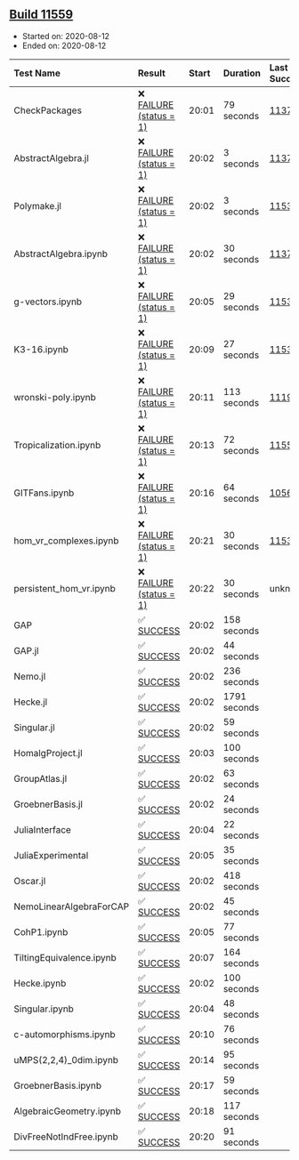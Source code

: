 ## [Build 11559](https://oscarci.mathematik.uni-kl.de/job/oscar/11559/)

* Started on: 2020-08-12
* Ended on: 2020-08-12

| Test Name    | Result | Start | Duration | Last Success | First Failure |
|:-------------|:-------|:------|:---------|:-------------|:--------------|
| CheckPackages | ❌ [FAILURE (status = 1)](https://oscarci.mathematik.uni-kl.de/job/oscar/11559/artifact/logs/build-11559/CheckPackages.log) | 20:01 | 79 seconds | [11376](https://oscarci.mathematik.uni-kl.de/job/oscar/11376/) | [11377](https://oscarci.mathematik.uni-kl.de/job/oscar/11377/) |
| AbstractAlgebra.jl | ❌ [FAILURE (status = 1)](https://oscarci.mathematik.uni-kl.de/job/oscar/11559/artifact/logs/build-11559/AbstractAlgebra.jl.log) | 20:02 | 3 seconds | [11376](https://oscarci.mathematik.uni-kl.de/job/oscar/11376/) | [11377](https://oscarci.mathematik.uni-kl.de/job/oscar/11377/) |
| Polymake.jl | ❌ [FAILURE (status = 1)](https://oscarci.mathematik.uni-kl.de/job/oscar/11559/artifact/logs/build-11559/Polymake.jl.log) | 20:02 | 3 seconds | [11532](https://oscarci.mathematik.uni-kl.de/job/oscar/11532/) | [11533](https://oscarci.mathematik.uni-kl.de/job/oscar/11533/) |
| AbstractAlgebra.ipynb | ❌ [FAILURE (status = 1)](https://oscarci.mathematik.uni-kl.de/job/oscar/11559/artifact/logs/build-11559/AbstractAlgebra.ipynb.log) | 20:02 | 30 seconds | [11376](https://oscarci.mathematik.uni-kl.de/job/oscar/11376/) | [11377](https://oscarci.mathematik.uni-kl.de/job/oscar/11377/) |
| g-vectors.ipynb | ❌ [FAILURE (status = 1)](https://oscarci.mathematik.uni-kl.de/job/oscar/11559/artifact/logs/build-11559/g-vectors.ipynb.log) | 20:05 | 29 seconds | [11532](https://oscarci.mathematik.uni-kl.de/job/oscar/11532/) | [11533](https://oscarci.mathematik.uni-kl.de/job/oscar/11533/) |
| K3-16.ipynb | ❌ [FAILURE (status = 1)](https://oscarci.mathematik.uni-kl.de/job/oscar/11559/artifact/logs/build-11559/K3-16.ipynb.log) | 20:09 | 27 seconds | [11532](https://oscarci.mathematik.uni-kl.de/job/oscar/11532/) | [11533](https://oscarci.mathematik.uni-kl.de/job/oscar/11533/) |
| wronski-poly.ipynb | ❌ [FAILURE (status = 1)](https://oscarci.mathematik.uni-kl.de/job/oscar/11559/artifact/logs/build-11559/wronski-poly.ipynb.log) | 20:11 | 113 seconds | [11192](https://oscarci.mathematik.uni-kl.de/job/oscar/11192/) | [11193](https://oscarci.mathematik.uni-kl.de/job/oscar/11193/) |
| Tropicalization.ipynb | ❌ [FAILURE (status = 1)](https://oscarci.mathematik.uni-kl.de/job/oscar/11559/artifact/logs/build-11559/Tropicalization.ipynb.log) | 20:13 | 72 seconds | [11558](https://oscarci.mathematik.uni-kl.de/job/oscar/11558/) | [11559](https://oscarci.mathematik.uni-kl.de/job/oscar/11559/) |
| GITFans.ipynb | ❌ [FAILURE (status = 1)](https://oscarci.mathematik.uni-kl.de/job/oscar/11559/artifact/logs/build-11559/GITFans.ipynb.log) | 20:16 | 64 seconds | [10566](https://oscarci.mathematik.uni-kl.de/job/oscar/10566/) | [10567](https://oscarci.mathematik.uni-kl.de/job/oscar/10567/) |
| hom_vr_complexes.ipynb | ❌ [FAILURE (status = 1)](https://oscarci.mathematik.uni-kl.de/job/oscar/11559/artifact/logs/build-11559/hom_vr_complexes.ipynb.log) | 20:21 | 30 seconds | [11532](https://oscarci.mathematik.uni-kl.de/job/oscar/11532/) | [11533](https://oscarci.mathematik.uni-kl.de/job/oscar/11533/) |
| persistent_hom_vr.ipynb | ❌ [FAILURE (status = 1)](https://oscarci.mathematik.uni-kl.de/job/oscar/11559/artifact/logs/build-11559/persistent_hom_vr.ipynb.log) | 20:22 | 30 seconds | unknown | unknown |
| GAP | ✅ [SUCCESS](https://oscarci.mathematik.uni-kl.de/job/oscar/11559/artifact/logs/build-11559/GAP.log) | 20:02 | 158 seconds |  |  |
| GAP.jl | ✅ [SUCCESS](https://oscarci.mathematik.uni-kl.de/job/oscar/11559/artifact/logs/build-11559/GAP.jl.log) | 20:02 | 44 seconds |  |  |
| Nemo.jl | ✅ [SUCCESS](https://oscarci.mathematik.uni-kl.de/job/oscar/11559/artifact/logs/build-11559/Nemo.jl.log) | 20:02 | 236 seconds |  |  |
| Hecke.jl | ✅ [SUCCESS](https://oscarci.mathematik.uni-kl.de/job/oscar/11559/artifact/logs/build-11559/Hecke.jl.log) | 20:02 | 1791 seconds |  |  |
| Singular.jl | ✅ [SUCCESS](https://oscarci.mathematik.uni-kl.de/job/oscar/11559/artifact/logs/build-11559/Singular.jl.log) | 20:02 | 59 seconds |  |  |
| HomalgProject.jl | ✅ [SUCCESS](https://oscarci.mathematik.uni-kl.de/job/oscar/11559/artifact/logs/build-11559/HomalgProject.jl.log) | 20:03 | 100 seconds |  |  |
| GroupAtlas.jl | ✅ [SUCCESS](https://oscarci.mathematik.uni-kl.de/job/oscar/11559/artifact/logs/build-11559/GroupAtlas.jl.log) | 20:02 | 63 seconds |  |  |
| GroebnerBasis.jl | ✅ [SUCCESS](https://oscarci.mathematik.uni-kl.de/job/oscar/11559/artifact/logs/build-11559/GroebnerBasis.jl.log) | 20:02 | 24 seconds |  |  |
| JuliaInterface | ✅ [SUCCESS](https://oscarci.mathematik.uni-kl.de/job/oscar/11559/artifact/logs/build-11559/JuliaInterface.log) | 20:04 | 22 seconds |  |  |
| JuliaExperimental | ✅ [SUCCESS](https://oscarci.mathematik.uni-kl.de/job/oscar/11559/artifact/logs/build-11559/JuliaExperimental.log) | 20:05 | 35 seconds |  |  |
| Oscar.jl | ✅ [SUCCESS](https://oscarci.mathematik.uni-kl.de/job/oscar/11559/artifact/logs/build-11559/Oscar.jl.log) | 20:02 | 418 seconds |  |  |
| NemoLinearAlgebraForCAP | ✅ [SUCCESS](https://oscarci.mathematik.uni-kl.de/job/oscar/11559/artifact/logs/build-11559/NemoLinearAlgebraForCAP.log) | 20:02 | 45 seconds |  |  |
| CohP1.ipynb | ✅ [SUCCESS](https://oscarci.mathematik.uni-kl.de/job/oscar/11559/artifact/logs/build-11559/CohP1.ipynb.log) | 20:05 | 77 seconds |  |  |
| TiltingEquivalence.ipynb | ✅ [SUCCESS](https://oscarci.mathematik.uni-kl.de/job/oscar/11559/artifact/logs/build-11559/TiltingEquivalence.ipynb.log) | 20:07 | 164 seconds |  |  |
| Hecke.ipynb | ✅ [SUCCESS](https://oscarci.mathematik.uni-kl.de/job/oscar/11559/artifact/logs/build-11559/Hecke.ipynb.log) | 20:02 | 100 seconds |  |  |
| Singular.ipynb | ✅ [SUCCESS](https://oscarci.mathematik.uni-kl.de/job/oscar/11559/artifact/logs/build-11559/Singular.ipynb.log) | 20:04 | 48 seconds |  |  |
| c-automorphisms.ipynb | ✅ [SUCCESS](https://oscarci.mathematik.uni-kl.de/job/oscar/11559/artifact/logs/build-11559/c-automorphisms.ipynb.log) | 20:10 | 76 seconds |  |  |
| uMPS(2,2,4)_0dim.ipynb | ✅ [SUCCESS](https://oscarci.mathematik.uni-kl.de/job/oscar/11559/artifact/logs/build-11559/uMPS-2-2-4-_0dim.ipynb.log) | 20:14 | 95 seconds |  |  |
| GroebnerBasis.ipynb | ✅ [SUCCESS](https://oscarci.mathematik.uni-kl.de/job/oscar/11559/artifact/logs/build-11559/GroebnerBasis.ipynb.log) | 20:17 | 59 seconds |  |  |
| AlgebraicGeometry.ipynb | ✅ [SUCCESS](https://oscarci.mathematik.uni-kl.de/job/oscar/11559/artifact/logs/build-11559/AlgebraicGeometry.ipynb.log) | 20:18 | 117 seconds |  |  |
| DivFreeNotIndFree.ipynb | ✅ [SUCCESS](https://oscarci.mathematik.uni-kl.de/job/oscar/11559/artifact/logs/build-11559/DivFreeNotIndFree.ipynb.log) | 20:20 | 91 seconds |  |  |
